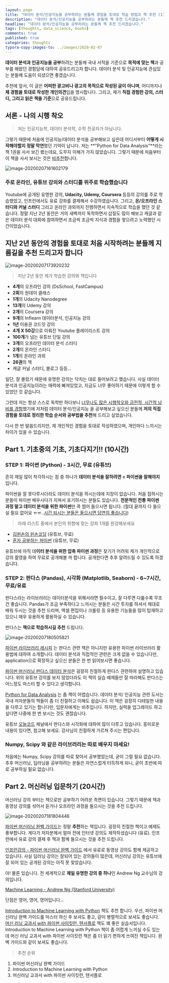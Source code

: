```yaml
---
layout: page
title: "데이터 분석/인공지능을 공부하려는 분들께 경험을 토대로 학습 방법과 책 추천 (1)"
description: "데이터 분석/인공지능을 공부하려는 분들께 책 추천 드리겠습니다."
headline: "데이터 분석/인공지능을 공부하려는 분들께 책 추천 드리겠습니다."
tags: [thoughts, data_science, books]
comments: true
published: true
categories: thoughts
typora-copy-images-to: ../images/2020-02-07
---
```




**데이터 분석과 인공지능을 공부**하려는 분들께 국내 서적을 기준으로 **목적에 맞는 책**과 공부를 해왔던 경험담에 대하여 공유드리고자 합니다. 데이터 분석 및 인공지능에 관심있는 분들께 도움이 되셨으면 좋겠습니다.

추천에 앞서, 이 글은 **어떠한 광고비나 광고의 목적으로 작성된 글이 아니며**, 어디까지나 **제 경험을 토대로 작성한 개인의견**임을 명시합니다. 그리고, 제가 **직접 경험한 강의, 스터디, 그리고 읽은 책을 기준**으로 공유드립니다.



## 서론 - 나의 시행 착오

> 저는 인공지능학, 데이터 분석학, 수학 전공자가 아닙니다.



그렇기 때문에 처음에 인공지능/데이터 분석을 공부해보고 싶은데 어디서부터 **어떻게 시작해야할지 정말 막연**했던 기억이 납니다.  저는 **"Python for Data Analysis"**라는 책 1권을 사서 보긴 봤는데요, 도무지 이해가 가지 않았습니다. 그렇기 때문에 처음부터 이 책을 사서 보시는 것은 <u>비추천</u>합니다.



![image-20200207161602179](../images/2020-02-07/image-20200207161602179.png)





### 주로 온라인, 유튜브 강의와 스터디를 위주로 학습했습니다

Youtube에 공개된 유명한 강의, **Udacity, Udemy, Coursera** 등등의 강의를 주로 학습했었고, 인프런에서도 유료 강좌를 결제해서 수강하였습니다. 그리고, **온/오프라인 스터디와 커널 스터디** 그리고 온라인 과외까지 진행하면서 지속적으로 학습을 했던 것 같습니다. 정말 지난 2년 동안은 거의 새벽까지 독학하면서 삽질도 많이 해보고 캐글과 같은 데이터 분석 대회에 참여하면서 조금씩 조금씩 지식과 경험을 쌓으려고 노력했던 시간이었습니다.



## 지난 2년 동안의 경험을 토대로 처음 시작하려는 분들께 지름길을 추천 드리고자 합니다

![image-20200207173920232](../images/2020-02-07/image-20200207173920232.png)



>  지난 2년 동안 제가 학습한 강의와 책입니다

* **4개**의 오프라인 강의 (DsSchool, FastCampus)
* **2회**의 원데이 클래스
* **1개**의 Udacity Nanodegree
* **13개**의 Udemy 강의
* **2개**의 Coursera 강의
* **9개**의 Inflearn 데이터분석, 인공지능 강의
* **1년** 이용권 코드잇 강의
* **4개 X 50강**으로 이뤄진 Youtube 플레이리스트 강의
* **100개**가 넘는 유튜브 단일 강의
* **3개**의 오프라인 데이터 분석 스터디
* **2개**의 온라인 스터디
* **1개**의 온라인 과외
* **26권**의 책
* 캐글 커널 스터디, 블로그 등등...



일단, 잘 몰랐기 때문에 유명한 강의는 닥치는 대로 들어보려고 했습니다. 사실 데이터 분석과 인공지능이라는 매력에 빠져있었고, 지금도 너무 좋아하기 때문에 이렇게 할 수 있었던 것 같습니다.

그런데 저는 항상 스스로 독학만 하다보니 <u>너무나도 많은 시행착오와 금전적, 시간적 낭비를 경험</u>했기에 저처럼 데이터 분석/인공지능 을 공부해보고 싶으신 분들께 **저의 직접 경험을 토대로 정리한 학습 순서와 공부법을 추천**해 드리고 싶었습니다. 

다시 한 번 말씀드리지만, 제 개인적인 경험을 토대로 작성하였으며, 개인마다 느끼시는 차이가 있을 수 있습니다.



## Part 1. 기초중의 기초, 기초다지기!! (10시간)

### STEP 1: 파이썬 (Python) - 3시간, 무료 (유튜브)

흔히 제일 많이 착각하시는 점 중 하나가 **데이터 분석을 잘하려면 = 파이썬을 잘해야지** 입니다. 

파이썬을 잘 못다루시더라도 데이터 분석을 하시는데에 지장이 없습니다. 처음 접하시는 분들이 파이썬 배우시다가 지쳐서 포기하시는 분들도 있습니다. **전문적인 전통 파이썬 과정 말고 데이터 분석을 위한 파이썬**만 콕 찝어 들으시면 됩니다. (절대 끝까지 다 들으실 필요 없어요 ㅠㅠ..<u>시간 되시는 분들은 들으시면 당연히 좋습니다</u>)

> 아래 리스트 중에서 본인의 취향에 맞는 강좌 1개를 완강해보세요

* [김왼손의 왼손코딩](https://www.youtube.com/watch?v=c2mpe9Xcp0I&list=PLGPF8gvWLYyrkF85itdBHaOLSVbtdzBww) (유튜브, 무료)
* [혼자 공부하는 파이썬](https://www.youtube.com/watch?v=IUXMgyiFBIU&list=PLBXuLgInP-5kr0PclHz1ubNZgESmliuB7) (유튜브, 무료)

유튜브에 아직 데**이터 분석을 위한 압축 파이썬 과정**은 찾기가 어려워 제가 개인적으로 강의 촬영을 하여 무료로 공개해볼 까 합니다. 공개한다면 추후 알려드릴 수 있도록 하겠습니다.



### STEP 2: 판다스 (Pandas), 시각화 (Matplotlib, Seaborn) - 6~7시간, 무료/유료

판다스라는 라이브러리는 데이터분석을 위해서라면 필수이고, 잘 다루면 다룰수록 무조건 좋습니다. Pandas가 조금 부족하다고 느끼시는 분들은 시간 투자를 하셔서 제대로 배워 두시는 것을 추천 드리며, 엑셀 편집이나 크롤링 등 유용한 기능들을 많이 탑재하고 있으니 매우 유용하게 활용하실 수 있습니다.

판다스는 **책으로 학습하시길 추천** 드립니다.

![image-20200207180505821](../images/2020-02-07/image-20200207180505821.png)



[파이썬 라이브러리 레시피](http://www.yes24.com/Product/Goods/25962731?scode=032&OzSrank=1) 는 판다스 관련 책은 아니지만 유용한 파이썬 라이브러리 활용법에 대하여 소개합니다. 데이터 분석과 직접적인 관련은 크게 없을 수 있습니다만, application으로 확장하고 싶으신 분들은 한 번 읽어보시면 좋습니다.

[파이썬 머신러닝 판다스 데이터 분석](http://www.yes24.com/Product/Goods/74258258?Acode=101)은 굉장히 친절하게 판다스 관련하여 설명하고 있습니다. 위의 유튜브 강의를 보지 않았더라도 이 책의 실습 예제들만 잘 따라해도 판다스는 어느정도 마스터 할 수 있다고 생각합니다.

[Python for Data Analysis](http://www.yes24.com/Product/Goods/73268296?Acode=101) 는 좀 책이 어렵습니다. 데이터 분석/ 인공지능 관련 도서는 국내 저자분들의 책들이 좀 더 친절하고 이해도 쉽습니다. 이 책은 굉장히 디테일한 내용을 다루고 있기는 합니다만, 입문자에게는 비추입니다. 하지만, 실력을 업그레이드 하고 싶다면 나중에 한 번 보시는 것도 괜찮습니다.

유튜브 [오늘코드](https://www.youtube.com/channel/UCLR3sD0KB_dWpvcsrLP0aUg) 채널에서 판다스와 시각화에 대하여 많이 다루고 있습니다. 흥미로운 내용이 있다면, 참고해 보세요. 강사님이 친절하게 가르쳐 주시는 편입니다.



### Numpy, Scipy 와 같은 라이브러리는 따로 배우지 마세요!

처음에는 Numpy, Scipy 강의를 따로 찾아서 공부했었는데, 굳이 그럴 필요 없습니다. 추후 머신러닝, 딥러닝을 공부하려는 분들은 자연스럽게 터득하게 되니, 굳이 초반에 따로 공부하실 필요 없습니다.



## Part 2. 머신러닝 입문하기 (20시간)

머신러닝 강의 부터는 책으로만 공부하기 어려운 측면이 있습니다. 그렇기 때문에 책과 동영상 강의를 섞어서 듣거나 오프라인 과정을 들으시는 것을 추천 드립니다.

![image-20200207181804446](../images/2020-02-07/image-20200207181804446.png)



[파이썬 머신러닝 완벽 가이드](http://www.yes24.com/Product/Goods/87044746?Acode=101)는 정말 **추천**하는 책입니다. 굉장히 친절한 책이고 예제도 풍부합니다. 게다가 저자분께서 얼마 전에 인터넷 강의도 제작하셨습니다 (유료). 인프런에서 유료 강의 결제 후 책과 함께 들으시는 것을 추천 드립니다.

[인프런강의 - 파이썬 머신러닝 완벽 가이드](https://www.inflearn.com/course/파이썬-머신러닝-완벽가이드) 에서 유료로 동영상 강의도 함께 제공하고 있습니다. 사실 딥러닝 강의는 잘되어 있는 강의들이 많은데, 머신러닝 강의는 유튜브에 잘 되어 있는 공개된 강의는 아직 못 찾았습니다.

아! 물론 있습니다. 전 세계적으로 **제일 유명한 강의 중 하나**인 Andrew Ng 교수님의 강의입니다.

[Machine Learning - Andrew Ng (Stanford University)](https://www.youtube.com/watch?v=PPLop4L2eGk&list=PLLssT5z_DsK-h9vYZkQkYNWcItqhlRJLN) 

단점은 영어, 영어, 영어입니다...

[Introduction to Machine Learning with Python](http://www.yes24.com/Product/Goods/70969329?scode=032&OzSrank=4) 책도 추천 합니다. 우선, 파이썬 머신러닝 완벽 가이드를 마스터 하신 후 보셔도 좋고, 같이 병렬적으로 보셔도 좋습니다. [머신 러닝 교과서 with 파이썬 사이킷런, 텐서플로](http://www.yes24.com/Product/Goods/73270768?Acode=101) 책도 꽤 좋은 실습서입니다. Introduction to Machine Learning with Python 책이 좀 어렵게 느끼실 수도 있는데 머신 러닝 교과서 with 파이썬 사이킷런 책은 좀 더 읽기 편하게 쓰여진 책입니다. 완벽 가이드와 같이 보셔도 좋습니다.



> 추천 순위

1. 파이썬 머신러닝 완벽 가이드
2. Introduction to Machine Learning with Python
3. 머신러닝 교과서 with 파이썬 사이킷런, 텐서플로





















